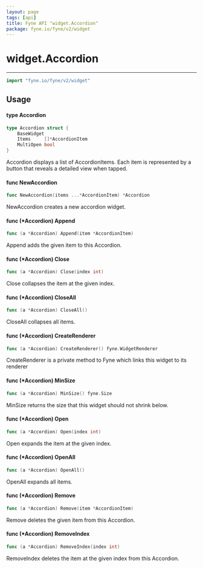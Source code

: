 ```yaml
---
layout: page
tags: [api]
title: Fyne API "widget.Accordion"
package: fyne.io/fyne/v2/widget
---
```


# widget.Accordion
---
```go
import "fyne.io/fyne/v2/widget"
```

## Usage

#### type Accordion

```go
type Accordion struct {
	BaseWidget
	Items     []*AccordionItem
	MultiOpen bool
}
```

Accordion displays a list of AccordionItems. Each item is represented by a button that reveals a detailed view when tapped.

#### func  NewAccordion

```go
func NewAccordion(items ...*AccordionItem) *Accordion
```
NewAccordion creates a new accordion widget.

#### func (*Accordion) Append

```go
func (a *Accordion) Append(item *AccordionItem)
```
Append adds the given item to this Accordion.

#### func (*Accordion) Close

```go
func (a *Accordion) Close(index int)
```
Close collapses the item at the given index.

#### func (*Accordion) CloseAll

```go
func (a *Accordion) CloseAll()
```
CloseAll collapses all items.

#### func (*Accordion) CreateRenderer

```go
func (a *Accordion) CreateRenderer() fyne.WidgetRenderer
```
CreateRenderer is a private method to Fyne which links this widget to its renderer

#### func (*Accordion) MinSize

```go
func (a *Accordion) MinSize() fyne.Size
```
MinSize returns the size that this widget should not shrink below.

#### func (*Accordion) Open

```go
func (a *Accordion) Open(index int)
```
Open expands the item at the given index.

#### func (*Accordion) OpenAll

```go
func (a *Accordion) OpenAll()
```
OpenAll expands all items.

#### func (*Accordion) Remove

```go
func (a *Accordion) Remove(item *AccordionItem)
```
Remove deletes the given item from this Accordion.

#### func (*Accordion) RemoveIndex

```go
func (a *Accordion) RemoveIndex(index int)
```
RemoveIndex deletes the item at the given index from this Accordion.
